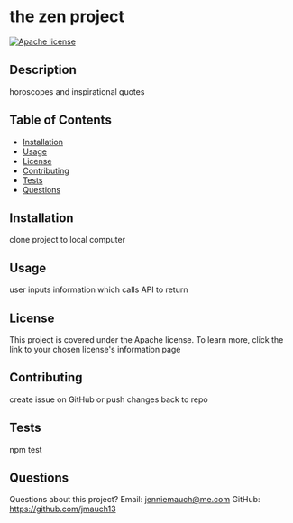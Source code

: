 # the zen project

[![Apache license](https://img.shields.io/badge/License-Apache-blue.svg)](http://www.apache.org/licenses/LICENSE-2.0)

## Description
horoscopes and inspirational quotes

## Table of Contents
* [Installation](#installation)
* [Usage](#usage)
* [License](#license)
* [Contributing](#contributing)
* [Tests](#tests)
* [Questions](#questions)

## Installation
clone project to local computer

## Usage
user inputs information which calls API to return 

## License
This project is covered under the Apache license.  To learn more, click the link to your chosen license's information page

## Contributing
create issue on GitHub or push changes back to repo

## Tests
npm test

## Questions
Questions about this project?
Email: jenniemauch@me.com
GitHub: https://github.com/jmauch13
